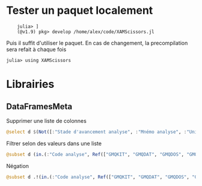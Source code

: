 

# Tester un paquet localement
```
    julia> ]
    (@v1.9) pkg> develop /home/alex/code/XAMScissors.jl
```
Puis il suffit d\'utiliser le paquet. En cas de changement, la precompilation sera refait à chaque fois

```
julia> using XAMScissors
```

# Librairies
## DataFramesMeta 
Supprimer une liste de colonnes
``` julia
@select d $(Not([:"Stade d'avancement analyse", :"Mnémo analyse", :"Unité", :"Anomalie"]))
```

Filtrer selon des valeurs dans une liste
``` julia
@subset d (in.(:"Code analyse", Ref(["GMQKIT", "GMQDAT", "GMQDOS", "GMQRAT"]))
```

Négation
``` julia
@subset d .!(in.(:"Code analyse", Ref(["GMQKIT", "GMQDAT", "GMQDOS", "GMQRAT"])))
```
